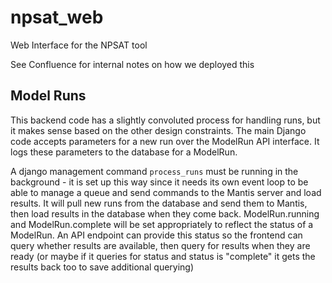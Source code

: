 # npsat_web
Web Interface for the NPSAT tool

See Confluence for internal notes on how we deployed this


## Model Runs
This backend code has a slightly convoluted process for handling runs, but it makes sense based
on the other design constraints. The main Django code accepts parameters for a new run over the 
ModelRun API interface. It logs these parameters to the database for a ModelRun.

A django management command `process_runs` must be running in the background - it is set up this
way since it needs its own event loop to be able to manage a queue and send commands to the Mantis
server and load results. It will pull new runs from the database and send them to Mantis,
then load results in the database when they come back. ModelRun.running and ModelRun.complete
will be set appropriately to reflect the status of a ModelRun. An API endpoint can provide
this status so the frontend can query whether results are available, then query for results
when they are ready (or maybe if it queries for status and status is "complete" it gets the
results back too to save additional querying)
